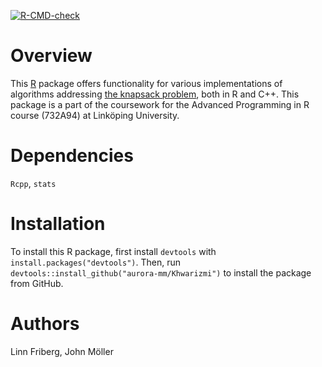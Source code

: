   <!-- badges: start -->
  [![R-CMD-check](https://github.com/aurora-mm/Khwarizmi/actions/workflows/R-CMD-check.yaml/badge.svg)](https://github.com/aurora-mm/Khwarizmi/actions/workflows/R-CMD-check.yaml)
  <!-- badges: end -->

# Overview

This [R](https://www.r-project.org) package offers functionality for various implementations of algorithms addressing [the knapsack problem](https://en.wikipedia.org/wiki/Knapsack_problem), both in R and C++. This package is a part of the coursework for the Advanced Programming in R course  (732A94) at Linköping University.

# Dependencies

`Rcpp`, `stats`

# Installation

To install this R package, first install `devtools` with `install.packages("devtools")`. Then, run `devtools::install_github("aurora-mm/Khwarizmi")` to install the package from GitHub.

# Authors

Linn Friberg, John Möller
